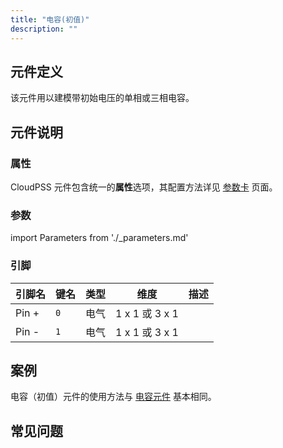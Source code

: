 ```yaml
---
title: "电容(初值)"
description: ""
---
```


## 元件定义

该元件用以建模带初始电压的单相或三相电容。

## 元件说明



### 属性

CloudPSS 元件包含统一的**属性**选项，其配置方法详见 [参数卡](docs/documents/software/10-xstudio/20-simstudio/40-workbench/20-function-zone/30-design-tab/30-param-panel/index.md) 页面。

### 参数

import Parameters from './_parameters.md'

<Parameters/>

### 引脚

<slot class="model-pins">

| 引脚名 | 键名 | 类型 | 维度 | 描述 |
|:------ |:---- |:----:|:----:|:---- |
| Pin \+ | `0` | 电气 | 1 x 1 或 3 x 1 |  |
| Pin \- | `1` | 电气 | 1 x 1 或 3 x 1 |  |

</slot>

## 案例

电容（初值）元件的使用方法与 [电容元件](../40-newCapacitorRouter/index.md#案例) 基本相同。

## 常见问题

